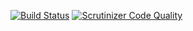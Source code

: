 [![Build Status](https://travis-ci.org/cmygeHm/ExampleCode.svg?branch=master)](https://travis-ci.org/cmygeHm/ExampleCode)
[![Scrutinizer Code Quality](https://scrutinizer-ci.com/g/cmygeHm/ExampleCode/badges/quality-score.png?b=master)](https://scrutinizer-ci.com/g/cmygeHm/ExampleCode/?branch=master)

